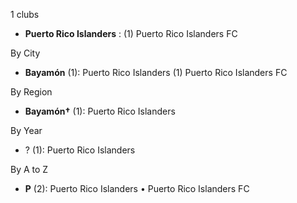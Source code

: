 1 clubs

- **Puerto Rico Islanders** : (1) Puerto Rico Islanders FC




By City

- **Bayamón** (1): Puerto Rico Islanders  (1) Puerto Rico Islanders FC




By Region

- **Bayamón†** (1):   Puerto Rico Islanders




By Year

- ? (1):   Puerto Rico Islanders






By A to Z

- **P** (2): Puerto Rico Islanders • Puerto Rico Islanders FC




